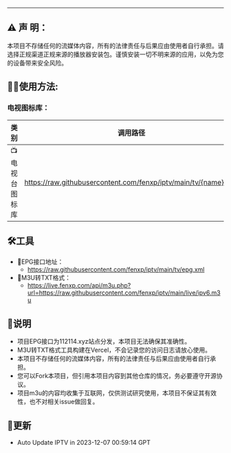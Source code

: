 




<html lang="en-US">
  <head>
    <meta charset="UTF-8">
    <meta http-equiv="X-UA-Compatible" content="IE=edge">
    <meta name="viewport" content="width=device-width, initial-scale=1">
<!-- Begin Jekyll SEO tag v2.8.0 -->

<meta name="generator" content="Jekyll v3.9.3" />
<meta property="og:title" content="live" />
<meta property="og:locale" content="en_US" />

<link rel="canonical" href="https://live.jiexi.de/" />
<meta property="og:url" content="http://live.jiexi.de/" />
<meta property="og:site_name" content="live" />
<meta property="og:type" content="website" />
<meta name="twitter:card" content="summary" />
<meta property="twitter:title" content="live" />

<!-- End Jekyll SEO tag -->

  <link rel="stylesheet" href="https://live.jiexi.de/style.css">
    <!-- start custom head snippets, customize with your own _includes/head-custom.html file -->

<!-- Setup Google Analytics -->



<!-- You can set your favicon here -->
<!-- link rel="shortcut icon" type="image/x-icon" href="/favicon.ico" -->

<!-- end custom head snippets -->


  </head>
  <body>
    <div class="container-lg px-3 my-5 markdown-body">
      

      





<hr />

<h2 id="️-声-明">⚠️ 声 明：</h2>

<p>本项目不存储任何的流媒体内容，所有的法律责任与后果应由使用者自行承担。请选择正规渠道正规来源的播放器安装包。谨慎安装一切不明来源的应用，以免为您的设备带来安全风险。</p>

<h2 id="️使用方法">🤹‍♂️使用方法:</h2>

<h3 id="电视图标库">电视图标库：</h3>
<table>
  <thead>
    <tr>
      <th>类 别</th>
      <th>调用路径</th>
      <th>图标数量</th>
      <th>更新时间</th>
    </tr>
  </thead>
  <tbody>
    <tr>
      <td>📺电视台图标库</td>
      <td><a href="https://raw.githubusercontent.com/fenxp/iptv/main/tv/CCTV1.png">https://raw.githubusercontent.com/fenxp/iptv/main/tv/{name}.png</a></td>
      <td>1000个</td>
      <td>2023.12.06</td>
    </tr>
    
  </tbody>
</table>


<!-- https://emojixd.com/subgroup/tool     emoji图标  -->
<h2 id="️工具">🛠️工具</h2>
<ul>

  <li>📆EPG接口地址：
    <ul>
      <li><a href="https://raw.githubusercontent.com/fenxp/iptv/main/tv/epg.xml">https://raw.githubusercontent.com/fenxp/iptv/main/tv/epg.xml</a></li>
      </ul>
    
  </li>

  <li>📄M3U转TXT格式：
    <ul>
      <li> <a href="https://live.fenxp.com/api/m3u.php?url=https://raw.githubusercontent.com/fenxp/iptv/main/live/ipv6.m3u">https://live.fenxp.com/api/m3u.php?url=https://raw.githubusercontent.com/fenxp/iptv/main/live/ipv6.m3u</a></li>
    </ul>
  </li>


   

  
</ul>

<h2 id="说明">📖说明</h2>
<ul>
  
  <li>项目EPG接口为112114.xyz站点分发，本项目无法确保其准确性。</li>
  <li>M3U转TXT格式工具构建在Vercel，不会记录您的访问日志请放心使用。</li>
  <li>本项目不存储任何的流媒体内容，所有的法律责任与后果应由使用者自行承担。</li>
  <li>您可以Fork本项目，但引用本项目内容到其他仓库的情况，务必要遵守开源协议。</li>
  <li>项目m3u的内容均收集于互联网，仅供测试研究使用，本项目不保证其有效性，也不对相关issue做回复。</li>
  
  
</ul>

<h2 id="更新">📔更新</h2>
<ul><li>
Auto Update IPTV in 2023-12-07 00:59:14  GPT</li>
</ul>


      

      
  
  </body>
</html>


